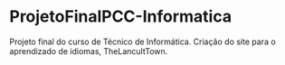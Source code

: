 # ProjetoFinalPCC-Informatica
Projeto final do curso de Técnico de Informática. Criação do site para o aprendizado de idiomas, TheLancultTown.
